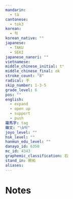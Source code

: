 ```yaml
---
mandarin:
  - tà
cantonese:
  - tok3
korean:
  - 척
korean_native: ""
japanese:
  - TAKU
  - SEKI
japanese_nanori: ""
vietnamese:
middle_chinese_initial: tʰ
middle_chinese_final: ɑk
stroke_count: "8"
radical: 手
skip_number: 1-3-5
grade_level: 6
pos: ""
english:
  - expand
  - open up
  - support
  - push
羅馬字: tag
韓文: "\b탁"
joyo_level: ""
hsk_level: ""
hanmun_edu_level: ""
danayo_id: 6350
mc_id: 4343
graphemic_classification: 石
stand_in: 開拓
aliases:
---
```


# Notes
